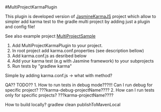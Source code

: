 #MultiProjectKarmaPlugin

This plugin is developed version of [JasmineKarmaJS](https://github.com/KokinSSJ/JasmineKarmaJS) project which allow to simpler add karma test to the gradle multi project by adding just a plugin and config file!

See also example project [MultiProjectSample](https://github.com/KokinSSJ)

1. Add MultiProjectKarmaPlugin to your project.
2. In root project add karma.conf.properties (see description bellow)
3. Add karma.conf.js as desribed below
4. Add your karma test (e.g with Jasmine framework) to your subprojects
5. Run tests by "gradlew karma"


Simple by adding karma.conf.js -> what with method? 


QA?? TODO??
	1. How to run tests in debug mode???!!! Can I run debug for specific project? ???karma-debug-projectName????
	2. How can I run tests only for specific projects? ???karma-projectName????
	
	
How to build locally? 
	gradlew clean publishToMavenLocal
